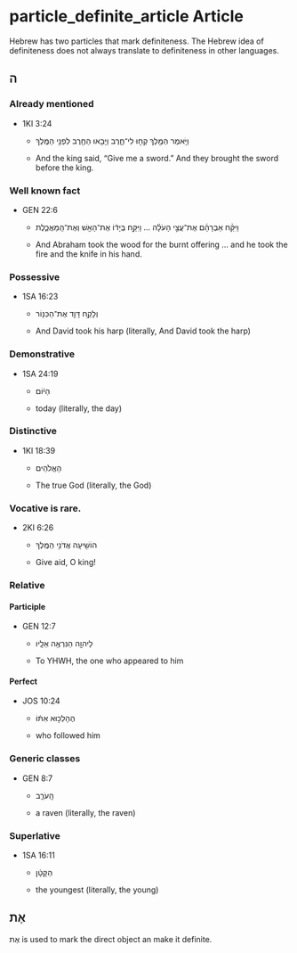 # particle_definite_article Article
Hebrew has two particles that mark definiteness. The Hebrew idea of definiteness does not always translate to definiteness in other languages.

## ה

### Already mentioned
* 1KI 3:24

    * וַיֹּ֥אמֶר הַמֶּ֖לֶךְ קְח֣וּ לִי־חָ֑רֶב וַיָּבִ֥אוּ הַחֶ֖רֶב לִפְנֵ֥י הַמֶּֽלֶךְ 

    * And the king said, “Give me a sword.” And they brought the sword before the king.

### Well known fact
* GEN 22:6

    * וַיִּקַּ֨ח אַבְרָהָ֜ם אֶת־עֲצֵ֣י הָעֹלָ֗ה ... וַיִּקַּ֣ח בְּיָד֔וֹ אֶת־הָאֵ֖שׁ וְאֶת־הַֽמַּאֲכֶ֑לֶת

    * And Abraham took the wood for the burnt offering … and he took the fire and the knife in his hand.

### Possessive
* 1SA 16:23

    * וְלָקַ֥ח דָּוִ֛ד אֶת־הַכִּנּ֖וֹר 

    * And David took his harp (literally, And David took the harp)

### Demonstrative
* 1SA 24:19

    * הַיּ֔וֹם  

    * today (literally, the day)

### Distinctive
* 1KI 18:39

    * הָאֱלֹהִֽים 

    * The true God (literally, the God)

### Vocative is rare. 
* 2KI 6:26

    * הוֹשִׁ֖יעָה אֲדֹנִ֥י הַמֶּֽלֶךְ 

    * Give aid, O king!

### Relative 
#### Participle
* GEN 12:7

    * לַיהוָ֖ה הַנִּרְאֶ֥ה אֵלָֽיו 

    * To YHWH, the one who appeared to him

#### Perfect
* JOS 10:24

    * הֶהָלְכ֣וּא אִתּ֔וֹ 

    * who followed him

### Generic classes
* GEN 8:7

    * הָֽעֹרֵ֑ב 

    * a raven (literally, the raven)

### Superlative

* 1SA 16:11 

    * הַקָּטָ֔ן

    * the youngest (literally, the young)



## אֶת

אֶת is used to mark the direct object an make it definite.